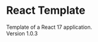 React Template
================================================================================
Template of a React 17 application.  
Version 1.0.3
